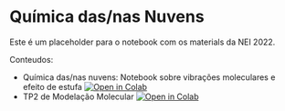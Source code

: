 # Química das/nas Nuvens

Este é um placeholder para o notebook com os materials da NEI 2022.

Conteudos:
* Química das/nas nuvens: Notebook sobre vibrações moleculares e efeito de estufa [![Open in Colab](https://colab.research.google.com/assets/colab-badge.svg)](https://colab.research.google.com/github/teixeirafilipe/ChemOutReach/blob/main/pt/NEI_2022/NEI2022.ipynb)
* TP2 de Modelação Molecular [![Open in Colab](https://colab.research.google.com/assets/colab-badge.svg)](https://colab.research.google.com/github/teixeirafilipe/ChemOutReach/blob/main/pt/NEI_2022/TP2.ipynb)
